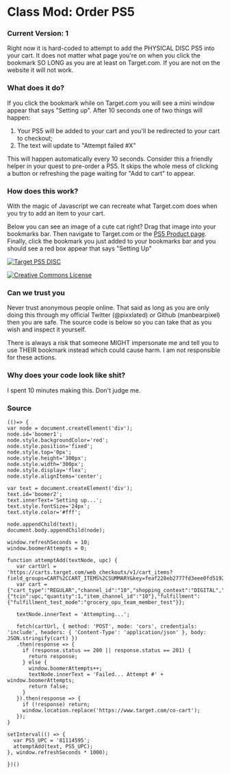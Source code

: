 # Class Mod: Order PS5

### Current Version: 1
Right now it is hard-coded to attempt to add the PHYSICAL DISC PS5 into your cart. It does not matter what page you're on when you click the bookmark SO LONG as you are at least on Target.com. If you are not on the website it will not work.

### What does it do?
If you click the bookmark while on Target.com you will see a mini window appear that says "Setting up". After 10 seconds one of two things will happen:
  1) Your PS5 will be added to your cart and you'll be redirected to your cart to checkout;
  2) The text will update to "Attempt failed #X"

This will happen automatically every 10 seconds. Consider this a friendly helper in your quest to pre-order a PS5. It skips the whole mess of clicking a button or refreshing the page waiting for "Add to cart" to appear.

### How does this work?
With the magic of Javascript we can recreate what Target.com does when you try to add an item to your cart.

Below you can see an image of a cute cat right? Drag that image into your bookmarks bar. Then navigate to Target.com or the [PS5 Product page](https://www.target.com/p/playstation-5-console/-/A-81114595). Finally, click the bookmark you just added to your bookmarks bar and you should see a red box appear that says "Setting Up"

[![Target PS5 DISC](https://user-images.githubusercontent.com/6686750/93834445-91f44500-fc41-11ea-8bf7-67acf2f9eda4.png)](javascript:(function()%7Balert('nice')%7D)())

[![Creative Commons License](http://i.creativecommons.org/l/by-nc-nd/3.0/88x31.png)](http://creativecommons.org/licenses/by-nc-nd/3.0/)

### Can we trust you
Never trust anonymous people online. That said as long as you are only doing this through my official Twitter (@pixxlated) or Github (manbearpixel) then you are safe. The source code is below so you can take that as you wish and inspect it yourself.

There is always a risk that someone MIGHT impersonate me and tell you to use THEIR bookmark instead which could cause harm. I am not responsible for these actions.

### Why does your code look like shit?
I spent 10 minutes making this. Don't judge me.

### Source
```
(()=> {
var node = document.createElement('div');
node.id='boomer1';
node.style.backgroundColor='red';
node.style.position='fixed';
node.style.top='0px';
node.style.height='300px';
node.style.width='300px';
node.style.display='flex';
node.style.alignItems='center';

var text = document.createElement('div');
text.id='boomer2';
text.innerText='Setting up...';
text.style.fontSize='24px';
text.style.color='#fff';

node.appendChild(text);
document.body.appendChild(node);

window.refreshSeconds = 10;
window.boomerAttempts = 0;

function attemptAdd(textNode, upc) {
   var cartUrl = 'https://carts.target.com/web_checkouts/v1/cart_items?field_groups=CART%2CCART_ITEMS%2CSUMMARY&key=feaf228eb2777fd3eee0fd5192ae7107d6224b39';
   var cart = {"cart_type":"REGULAR","channel_id":"10","shopping_context":"DIGITAL","cart_item":{"tcin":upc,"quantity":1,"item_channel_id":"10"},"fulfillment":{"fulfillment_test_mode":"grocery_opu_team_member_test"}};
   
   textNode.innerText = 'Attempting...';

   fetch(cartUrl, { method: 'POST', mode: 'cors', credentials: 'include', headers: { 'Content-Type': 'application/json' }, body: JSON.stringify(cart) })
   .then(response => {
     if (response.status == 200 || response.status == 201) {
       return response;
     } else {
       window.boomerAttempts++;
       textNode.innerText = 'Failed... Attempt #' + window.boomerAttempts;
       return false;
     }
   }).then(response => {
     if (!response) return;
     window.location.replace('https://www.target.com/co-cart');
   });
}

setInterval(() => {
  var PS5_UPC = '81114595';
  attemptAdd(text, PS5_UPC);
}, window.refreshSeconds * 1000);

})()
```
